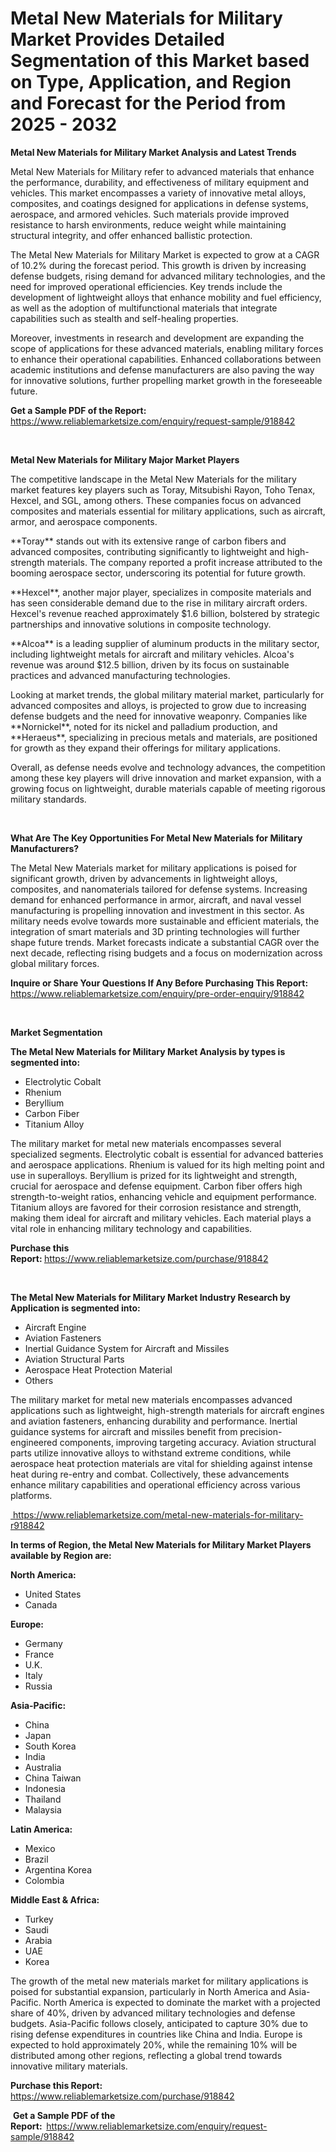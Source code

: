 <p><h1>Metal New Materials for Military Market Provides Detailed Segmentation of this Market based on Type, Application, and Region and Forecast for the Period from 2025 - 2032</h1></p><p><strong>Metal New Materials for Military Market Analysis and Latest Trends</strong></p>
<p><p>Metal New Materials for Military refer to advanced materials that enhance the performance, durability, and effectiveness of military equipment and vehicles. This market encompasses a variety of innovative metal alloys, composites, and coatings designed for applications in defense systems, aerospace, and armored vehicles. Such materials provide improved resistance to harsh environments, reduce weight while maintaining structural integrity, and offer enhanced ballistic protection.</p><p>The Metal New Materials for Military Market is expected to grow at a CAGR of 10.2% during the forecast period. This growth is driven by increasing defense budgets, rising demand for advanced military technologies, and the need for improved operational efficiencies. Key trends include the development of lightweight alloys that enhance mobility and fuel efficiency, as well as the adoption of multifunctional materials that integrate capabilities such as stealth and self-healing properties.</p><p>Moreover, investments in research and development are expanding the scope of applications for these advanced materials, enabling military forces to enhance their operational capabilities. Enhanced collaborations between academic institutions and defense manufacturers are also paving the way for innovative solutions, further propelling market growth in the foreseeable future.</p></p>
<p><strong>Get a Sample PDF of the Report:&nbsp;</strong> <a href="https://www.reliablemarketsize.com/enquiry/request-sample/918842?utm_campaign=2933&utm_medium=2&utm_source=Github&utm_content=ia&utm_term=18042025&utm_id=metal-new-materials-for-military">https://www.reliablemarketsize.com/enquiry/request-sample/918842</a></p>
<p>&nbsp;</p>
<p><strong>Metal New Materials for Military Major Market Players</strong></p>
<p><p>The competitive landscape in the Metal New Materials for the military market features key players such as Toray, Mitsubishi Rayon, Toho Tenax, Hexcel, and SGL, among others. These companies focus on advanced composites and materials essential for military applications, such as aircraft, armor, and aerospace components.</p><p>**Toray** stands out with its extensive range of carbon fibers and advanced composites, contributing significantly to lightweight and high-strength materials. The company reported a profit increase attributed to the booming aerospace sector, underscoring its potential for future growth.</p><p>**Hexcel**, another major player, specializes in composite materials and has seen considerable demand due to the rise in military aircraft orders. Hexcel's revenue reached approximately $1.6 billion, bolstered by strategic partnerships and innovative solutions in composite technology.</p><p>**Alcoa** is a leading supplier of aluminum products in the military sector, including lightweight metals for aircraft and military vehicles. Alcoa's revenue was around $12.5 billion, driven by its focus on sustainable practices and advanced manufacturing technologies.</p><p>Looking at market trends, the global military material market, particularly for advanced composites and alloys, is projected to grow due to increasing defense budgets and the need for innovative weaponry. Companies like **Nornickel**, noted for its nickel and palladium production, and **Heraeus**, specializing in precious metals and materials, are positioned for growth as they expand their offerings for military applications.</p><p>Overall, as defense needs evolve and technology advances, the competition among these key players will drive innovation and market expansion, with a growing focus on lightweight, durable materials capable of meeting rigorous military standards.</p></p>
<p>&nbsp;</p>
<p><strong>What Are The Key Opportunities For Metal New Materials for Military Manufacturers?</strong></p>
<p><p>The Metal New Materials market for military applications is poised for significant growth, driven by advancements in lightweight alloys, composites, and nanomaterials tailored for defense systems. Increasing demand for enhanced performance in armor, aircraft, and naval vessel manufacturing is propelling innovation and investment in this sector. As military needs evolve towards more sustainable and efficient materials, the integration of smart materials and 3D printing technologies will further shape future trends. Market forecasts indicate a substantial CAGR over the next decade, reflecting rising budgets and a focus on modernization across global military forces.</p></p>
<p><strong>Inquire or Share Your Questions If Any Before Purchasing This Report:</strong> <a href="https://www.reliablemarketsize.com/enquiry/pre-order-enquiry/918842?utm_campaign=2933&utm_medium=2&utm_source=Github&utm_content=ia&utm_term=18042025&utm_id=metal-new-materials-for-military">https://www.reliablemarketsize.com/enquiry/pre-order-enquiry/918842</a></p>
<p>&nbsp;</p>
<p><strong>Market Segmentation</strong></p>
<p><strong>The Metal New Materials for Military Market Analysis by types is segmented into:</strong></p>
<p><ul><li>Electrolytic Cobalt</li><li>Rhenium</li><li>Beryllium</li><li>Carbon Fiber</li><li>Titanium Alloy</li></ul></p>
<p><p>The military market for metal new materials encompasses several specialized segments. Electrolytic cobalt is essential for advanced batteries and aerospace applications. Rhenium is valued for its high melting point and use in superalloys. Beryllium is prized for its lightweight and strength, crucial for aerospace and defense equipment. Carbon fiber offers high strength-to-weight ratios, enhancing vehicle and equipment performance. Titanium alloys are favored for their corrosion resistance and strength, making them ideal for aircraft and military vehicles. Each material plays a vital role in enhancing military technology and capabilities.</p></p>
<p><strong>Purchase this Report:&nbsp;</strong><a href="https://www.reliablemarketsize.com/purchase/918842?utm_campaign=2933&utm_medium=2&utm_source=Github&utm_content=ia&utm_term=18042025&utm_id=metal-new-materials-for-military">https://www.reliablemarketsize.com/purchase/918842</a></p>
<p>&nbsp;</p>
<p><strong>The Metal New Materials for Military Market Industry Research by Application is segmented into:</strong></p>
<p><ul><li>Aircraft Engine</li><li>Aviation Fasteners</li><li>Inertial Guidance System for Aircraft and Missiles</li><li>Aviation Structural Parts</li><li>Aerospace Heat Protection Material</li><li>Others</li></ul></p>
<p><p>The military market for metal new materials encompasses advanced applications such as lightweight, high-strength materials for aircraft engines and aviation fasteners, enhancing durability and performance. Inertial guidance systems for aircraft and missiles benefit from precision-engineered components, improving targeting accuracy. Aviation structural parts utilize innovative alloys to withstand extreme conditions, while aerospace heat protection materials are vital for shielding against intense heat during re-entry and combat. Collectively, these advancements enhance military capabilities and operational efficiency across various platforms.</p></p>
<p><a href="https://www.reliablemarketsize.com/metal-new-materials-for-military-r918842?utm_campaign=2933&utm_medium=2&utm_source=Github&utm_content=ia&utm_term=18042025&utm_id=metal-new-materials-for-military">&nbsp;https://www.reliablemarketsize.com/metal-new-materials-for-military-r918842</a></p>
<p><strong>In terms of Region, the Metal New Materials for Military Market Players available by Region are:</strong></p>
<p>
    <p> <strong> North America: </strong>
        <ul>
            <li>United States</li>
            <li>Canada</li>
        </ul>
        </p> 
    <p> <strong> Europe: </strong>
        <ul>
            <li>Germany</li>
            <li>France</li>
            <li>U.K.</li>
            <li>Italy</li>
            <li>Russia</li>
        </ul>
        </p> 
    <p> <strong> Asia-Pacific: </strong>
        <ul>
            <li>China</li>
            <li>Japan</li>
            <li>South Korea</li>
            <li>India</li>
            <li>Australia</li>
            <li>China Taiwan</li>
            <li>Indonesia</li>
            <li>Thailand</li>
            <li>Malaysia</li>
        </ul>
        </p> 
    <p> <strong> Latin America: </strong>
        <ul>
            <li>Mexico</li>
            <li>Brazil</li>
            <li>Argentina Korea</li>
            <li>Colombia</li>
        </ul>
        </p> 
    <p> <strong> Middle East & Africa: </strong>
        <ul>
            <li>Turkey</li>
            <li>Saudi</li>
            <li>Arabia</li>
            <li>UAE</li>
            <li>Korea</li>
        </ul>
    </p>
    </p>
<p><p>The growth of the metal new materials market for military applications is poised for substantial expansion, particularly in North America and Asia-Pacific. North America is expected to dominate the market with a projected share of 40%, driven by advanced military technologies and defense budgets. Asia-Pacific follows closely, anticipated to capture 30% due to rising defense expenditures in countries like China and India. Europe is expected to hold approximately 20%, while the remaining 10% will be distributed among other regions, reflecting a global trend towards innovative military materials.</p></p>
<p><strong>Purchase this Report: </strong><a href="https://www.reliablemarketsize.com/purchase/918842?utm_campaign=2933&utm_medium=2&utm_source=Github&utm_content=ia&utm_term=18042025&utm_id=metal-new-materials-for-military">https://www.reliablemarketsize.com/purchase/918842</a></p>
<p>&nbsp;<strong>Get a Sample PDF of the Report:&nbsp;&nbsp;</strong><a href="https://www.reliablemarketsize.com/enquiry/request-sample/918842?utm_campaign=2933&utm_medium=2&utm_source=Github&utm_content=ia&utm_term=18042025&utm_id=metal-new-materials-for-military">https://www.reliablemarketsize.com/enquiry/request-sample/918842</a></p>
<p><strong></strong></p>
<p><p></p><p></p><p></p></p>